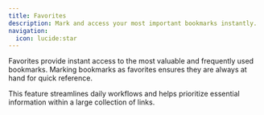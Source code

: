 ```yaml
---
title: Favorites
description: Mark and access your most important bookmarks instantly.
navigation:
  icon: lucide:star
---
```


Favorites provide instant access to the most valuable and frequently used bookmarks. Marking bookmarks as favorites ensures they are always at hand for quick reference.

This feature streamlines daily workflows and helps prioritize essential information within a large collection of links.
